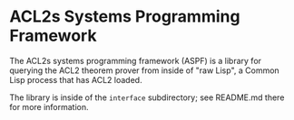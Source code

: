 # ACL2s Systems Programming Framework

The ACL2s systems programming framework (ASPF) is a library for
querying the ACL2 theorem prover from inside of "raw Lisp", a Common
Lisp process that has ACL2 loaded.

The library is inside of the `interface` subdirectory; see README.md
there for more information.
